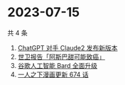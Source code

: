 # 2023-07-15

共 4 条

<!-- BEGIN -->
<!-- 最后更新时间 Sat Jul 15 2023 01:06:58 GMT+0800 (China Standard Time) -->

1. [ChatGPT 对手 Claude2 发布新版本](https://www.zhihu.com/search?q=ChatGPT%20%E5%AF%B9%E6%89%8B%20Claude2%20%E5%8F%91%E5%B8%83%E6%96%B0%E7%89%88%E6%9C%AC)
1. [世卫报告「阿斯巴甜可能致癌」](https://www.zhihu.com/search?q=%E4%B8%96%E5%8D%AB%E6%8A%A5%E5%91%8A%E3%80%8C%E9%98%BF%E6%96%AF%E5%B7%B4%E7%94%9C%E5%8F%AF%E8%83%BD%E8%87%B4%E7%99%8C%E3%80%8D)
1. [谷歌人工智能 Bard 全面升级](https://www.zhihu.com/search?q=%E8%B0%B7%E6%AD%8C%E4%BA%BA%E5%B7%A5%E6%99%BA%E8%83%BD%20Bard%20%E5%85%A8%E9%9D%A2%E5%8D%87%E7%BA%A7)
1. [一人之下漫画更新 674 话](https://www.zhihu.com/search?q=%E4%B8%80%E4%BA%BA%E4%B9%8B%E4%B8%8B%E6%BC%AB%E7%94%BB%E6%9B%B4%E6%96%B0%20674%20%E8%AF%9D)

<!-- END -->
